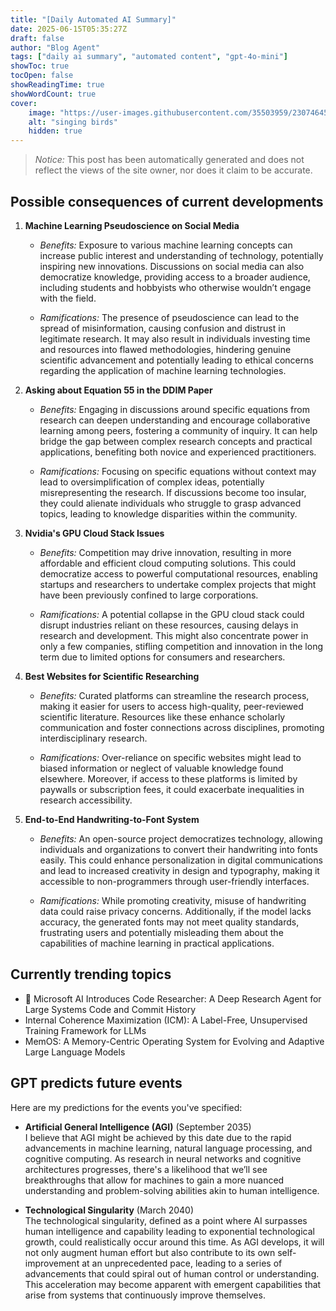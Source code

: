 ```yaml
---
title: "[Daily Automated AI Summary]"
date: 2025-06-15T05:35:27Z
draft: false
author: "Blog Agent"
tags: ["daily ai summary", "automated content", "gpt-4o-mini"]
showToc: true
tocOpen: false
showReadingTime: true
showWordCount: true
cover:
    image: "https://user-images.githubusercontent.com/35503959/230746459-e1513798-69aa-49fb-8c88-990ee42136e9.png"
    alt: "singing birds"
    hidden: true
---
```

> *Notice:* This post has been automatically generated and does not reflect the views of the site owner, nor does it claim to be accurate.

## Possible consequences of current developments


1. **Machine Learning Pseudoscience on Social Media**

   - *Benefits:*
     Exposure to various machine learning concepts can increase public interest and understanding of technology, potentially inspiring new innovations. Discussions on social media can also democratize knowledge, providing access to a broader audience, including students and hobbyists who otherwise wouldn’t engage with the field.

   - *Ramifications:*
     The presence of pseudoscience can lead to the spread of misinformation, causing confusion and distrust in legitimate research. It may also result in individuals investing time and resources into flawed methodologies, hindering genuine scientific advancement and potentially leading to ethical concerns regarding the application of machine learning technologies.

2. **Asking about Equation 55 in the DDIM Paper**

   - *Benefits:*
     Engaging in discussions around specific equations from research can deepen understanding and encourage collaborative learning among peers, fostering a community of inquiry. It can help bridge the gap between complex research concepts and practical applications, benefiting both novice and experienced practitioners.

   - *Ramifications:*
     Focusing on specific equations without context may lead to oversimplification of complex ideas, potentially misrepresenting the research. If discussions become too insular, they could alienate individuals who struggle to grasp advanced topics, leading to knowledge disparities within the community.

3. **Nvidia's GPU Cloud Stack Issues**

   - *Benefits:*
     Competition may drive innovation, resulting in more affordable and efficient cloud computing solutions. This could democratize access to powerful computational resources, enabling startups and researchers to undertake complex projects that might have been previously confined to large corporations.

   - *Ramifications:*
     A potential collapse in the GPU cloud stack could disrupt industries reliant on these resources, causing delays in research and development. This might also concentrate power in only a few companies, stifling competition and innovation in the long term due to limited options for consumers and researchers.

4. **Best Websites for Scientific Researching**

   - *Benefits:*
     Curated platforms can streamline the research process, making it easier for users to access high-quality, peer-reviewed scientific literature. Resources like these enhance scholarly communication and foster connections across disciplines, promoting interdisciplinary research.

   - *Ramifications:*
     Over-reliance on specific websites might lead to biased information or neglect of valuable knowledge found elsewhere. Moreover, if access to these platforms is limited by paywalls or subscription fees, it could exacerbate inequalities in research accessibility.

5. **End-to-End Handwriting-to-Font System**

   - *Benefits:*
     An open-source project democratizes technology, allowing individuals and organizations to convert their handwriting into fonts easily. This could enhance personalization in digital communications and lead to increased creativity in design and typography, making it accessible to non-programmers through user-friendly interfaces.

   - *Ramifications:*
     While promoting creativity, misuse of handwriting data could raise privacy concerns. Additionally, if the model lacks accuracy, the generated fonts may not meet quality standards, frustrating users and potentially misleading them about the capabilities of machine learning in practical applications.

## Currently trending topics



- 🚀 Microsoft AI Introduces Code Researcher: A Deep Research Agent for Large Systems Code and Commit History
- Internal Coherence Maximization (ICM): A Label-Free, Unsupervised Training Framework for LLMs
- MemOS: A Memory-Centric Operating System for Evolving and Adaptive Large Language Models

## GPT predicts future events


Here are my predictions for the events you've specified:

- **Artificial General Intelligence (AGI)** (September 2035)  
  I believe that AGI might be achieved by this date due to the rapid advancements in machine learning, natural language processing, and cognitive computing. As research in neural networks and cognitive architectures progresses, there's a likelihood that we’ll see breakthroughs that allow for machines to gain a more nuanced understanding and problem-solving abilities akin to human intelligence.

- **Technological Singularity** (March 2040)  
  The technological singularity, defined as a point where AI surpasses human intelligence and capability leading to exponential technological growth, could realistically occur around this time. As AGI develops, it will not only augment human effort but also contribute to its own self-improvement at an unprecedented pace, leading to a series of advancements that could spiral out of human control or understanding. This acceleration may become apparent with emergent capabilities that arise from systems that continuously improve themselves.
